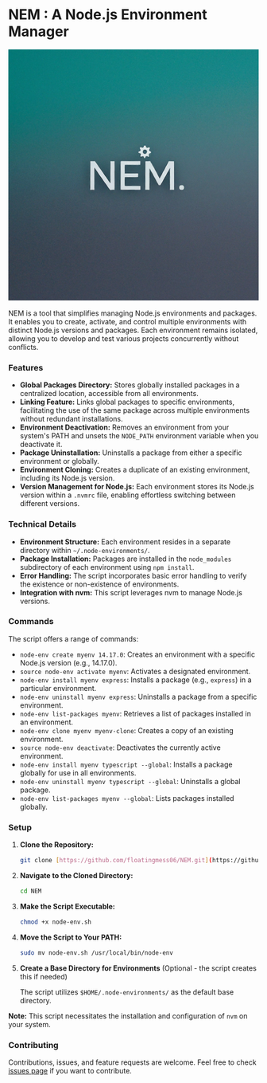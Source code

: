 # NEM : A Node.js Environment Manager

![NEM](/docs/NEM.jpeg)

NEM is a tool that simplifies managing Node.js environments and packages. It enables you to create, activate, and control multiple environments with distinct Node.js versions and packages. Each environment remains isolated, allowing you to develop and test various projects concurrently without conflicts.

### Features

* **Global Packages Directory:** Stores globally installed packages in a centralized location, accessible from all environments.
* **Linking Feature:** Links global packages to specific environments, facilitating the use of the same package across multiple environments without redundant installations.
* **Environment Deactivation:** Removes an environment from your system's PATH and unsets the `NODE_PATH` environment variable when you deactivate it.
* **Package Uninstallation:** Uninstalls a package from either a specific environment or globally.
* **Environment Cloning:** Creates a duplicate of an existing environment, including its Node.js version.
* **Version Management for Node.js:** Each environment stores its Node.js version within a `.nvmrc` file, enabling effortless switching between different versions.

### Technical Details

* **Environment Structure:** Each environment resides in a separate directory within `~/.node-environments/`.
* **Package Installation:** Packages are installed in the `node_modules` subdirectory of each environment using `npm install`.
* **Error Handling:** The script incorporates basic error handling to verify the existence or non-existence of environments.
* **Integration with nvm:** This script leverages nvm to manage Node.js versions.

### Commands

The script offers a range of commands:

* `node-env create myenv 14.17.0`: Creates an environment with a specific Node.js version (e.g., 14.17.0).
* `source node-env activate myenv`: Activates a designated environment.
* `node-env install myenv express`: Installs a package (e.g., `express`) in a particular environment.
* `node-env uninstall myenv express`: Uninstalls a package from a specific environment.
* `node-env list-packages myenv`: Retrieves a list of packages installed in an environment.
* `node-env clone myenv myenv-clone`: Creates a copy of an existing environment.
* `source node-env deactivate`: Deactivates the currently active environment.
* `node-env install myenv typescript --global`: Installs a package globally for use in all environments.
* `node-env uninstall myenv typescript --global`: Uninstalls a global package.
* `node-env list-packages myenv --global`: Lists packages installed globally.

### Setup

1. **Clone the Repository:**
   ```bash
   git clone [https://github.com/floatingmess06/NEM.git](https://github.com/floatingmess06/NEM.git)
   ```

2. **Navigate to the Cloned Directory:**
   ```bash
   cd NEM
   ```

3. **Make the Script Executable:**
   ```bash
   chmod +x node-env.sh
   ```

4. **Move the Script to Your PATH:**
   ```bash
   sudo mv node-env.sh /usr/local/bin/node-env
   ```

5. **Create a Base Directory for Environments** (Optional - the script creates this if needed)

   The script utilizes `$HOME/.node-environments/` as the default base directory.

**Note:** This script necessitates the installation and configuration of `nvm` on your system.

### Contributing
Contributions, issues, and feature requests are welcome. Feel free to check [issues page](https://github.com/floatingmess06/NEM/issues) if you want to contribute.
